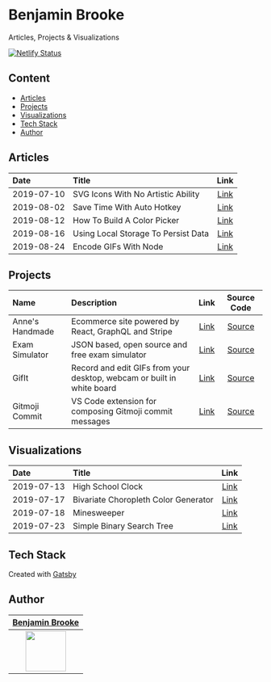 # Benjamin Brooke

Articles, Projects & Visualizations

[![Netlify Status](https://api.netlify.com/api/v1/badges/11084e11-53c5-43b8-aa79-47b851c8c14b/deploy-status)](https://app.netlify.com/sites/benjaminadk/deploys)

## Content

- [Articles](#articles)
- [Projects](#projects)
- [Visualizations](#visualizations)
- [Tech Stack](#tech-stack)
- [Author](#author)

## Articles

| Date       | Title                               |                                    Link                                     |
| :--------- | :---------------------------------- | :-------------------------------------------------------------------------: |
| 2019-07-10 | SVG Icons With No Artistic Ability  | [Link](https://benjaminbrooke.me/posts/svg-icons-with-no-artistic-ability/) |
| 2019-08-02 | Save Time With Auto Hotkey          |     [Link](https://benjaminbrooke.me/posts/save-time-with-auto-hotkey/)     |
| 2019-08-12 | How To Build A Color Picker         |        [Link](https://benjaminbrooke.me/how-to-build-a-color-picker)        |
| 2019-08-16 | Using Local Storage To Persist Data | [Link](https://benjaminbrooke.me/posts/using-local-storage-to-persist-data) |
| 2019-08-24 | Encode GIFs With Node               |        [Link](https://benjaminbrooke.me/posts/encode-gifs-with-node)        |

## Projects

| Name            | Description                                                            |                                        Link                                        |                           Source Code                            |
| :-------------- | :--------------------------------------------------------------------- | :--------------------------------------------------------------------------------: | :--------------------------------------------------------------: |
| Anne's Handmade | Ecommerce site powered by React, GraphQL and Stripe                    |                    [Link](https://anneshandmade.herokuapp.com)                     | [Source](https://github.com/benjaminadk/annes-handmade-frontend) |
| Exam Simulator  | JSON based, open source and free exam simulator                        |                     [Link](https://exam-maker.herokuapp.com/)                      |      [Source](https://github.com/exam-simulator/simulator)       |
| GifIt           | Record and edit GIFs from your desktop, webcam or built in white board |                 [Link](https://benjaminbrooke.me/projects/gifit/)                  |          [Source](https://github.com/benjaminadk/gifit)          |
| Gitmoji Commit  | VS Code extension for composing Gitmoji commit messages                | [Link](https://marketplace.visualstudio.com/items?itemName=benjaminadk.emojis4git) |        [Source](https://github.com/benjaminadk/emojigit)         |

## Visualizations

| Date       | Title                                |                                         Link                                          |
| :--------- | :----------------------------------- | :-----------------------------------------------------------------------------------: |
| 2019-07-13 | High School Clock                    |          [Link](https://benjaminbrooke.me/visualizations/high-school-clock)           |
| 2019-07-17 | Bivariate Choropleth Color Generator | [Link](https://benjaminbrooke.me/visualizations/bivariate-choropleth-color-generator) |
| 2019-07-18 | Minesweeper                          |             [Link](https://benjaminbrooke.me/visualizations/minesweeper)              |
| 2019-07-23 | Simple Binary Search Tree            |      [Link](https://benjaminbrooke.me/visualizations/simple-binary-search-tree)       |

## Tech Stack

Created with [Gatsby](https://www.gatsbyjs.org/)

## Author

|                              [**Benjamin Brooke**](https://github.com/benjaminadk)                              |
| :-------------------------------------------------------------------------------------------------------------: |
| [<img src="https://avatars2.githubusercontent.com/u/28043421?s=80" width="80">](https://github.com/benjaminadk) |
